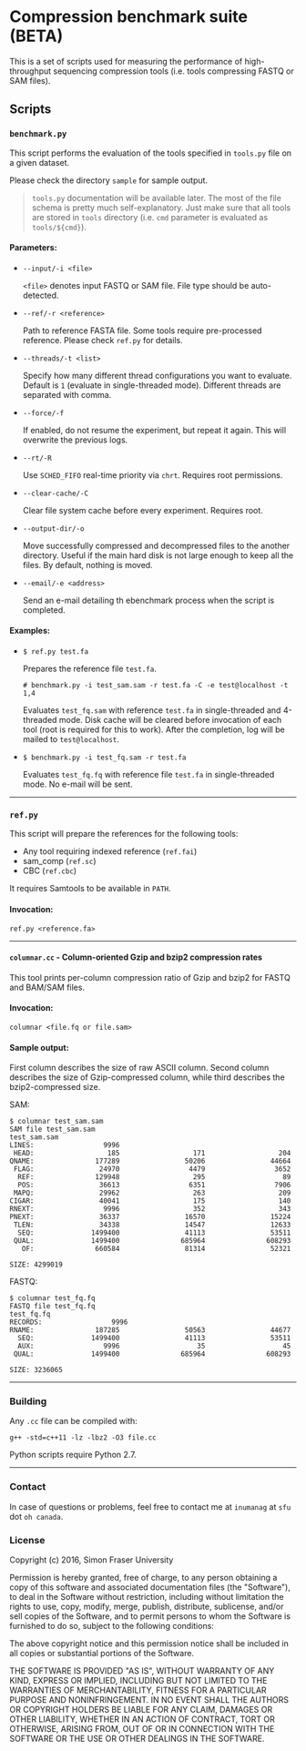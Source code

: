 # Compression benchmark suite (BETA)

This is a set of scripts used for measuring the performance of high-throughput sequencing compression tools (i.e. tools compressing FASTQ or SAM files). 

## Scripts

### `benchmark.py`

This script performs the evaluation of the tools specified in `tools.py` file on a given dataset.

Please check the directory `sample` for sample output.

> `tools.py` documentation will be available later. The most of the file schema is pretty much self-explanatory. Just make sure that all tools are stored in `tools` directory (i.e. `cmd` parameter is evaluated as `tools/${cmd}`).

#### Parameters:

 - `--input/-i <file>`
    
    `<file>` denotes input FASTQ or SAM file. File type should be auto-detected.

 - `--ref/-r <reference>`  

    Path to reference FASTA file. Some tools require pre-processed reference. Please check `ref.py` for details.

 - `--threads/-t <list>`

    Specify how many different thread configurations you want to evaluate. Default is `1` (evaluate in single-threaded mode). Different threads are separated with comma.

 - `--force/-f`

    If enabled, do not resume the experiment, but repeat it again. This will overwrite the previous logs.

 - `--rt/-R`

    Use `SCHED_FIFO` real-time priority via `chrt`. Requires root permissions.

 - `--clear-cache/-C`

    Clear file system cache before every experiment. Requires root.

 - `--output-dir/-o`

    Move successfully compressed and decompressed files to the another directory. Useful if the main hard disk is not large enough to keep all the files. By default, nothing is moved.

 - `--email/-e <address>`

    Send an e-mail detailing th ebenchmark process when the script is completed.

#### Examples:

 -  `$ ref.py test.fa`

    Prepares the reference file `test.fa`.

    `# benchmark.py -i test_sam.sam -r test.fa -C -e test@localhost -t 1,4`

    Evaluates `test_fq.sam` with reference `test.fa` in single-threaded and 4-threaded mode. Disk cache will be cleared before invocation of each tool (root is required for this to work). After the completion, log will be mailed to `test@localhost`.

 - `$ benchmark.py -i test_fq.sam -r test.fa`

    Evaluates `test_fq.fq` with reference file `test.fa` in single-threaded mode. No e-mail will be sent.

----

### `ref.py` 

This script will prepare the references for the following tools:

 - Any tool requiring indexed reference (`ref.fai`)
 - sam_comp (`ref.sc`)
 - CBC (`ref.cbc`)

It requires Samtools to be available in `PATH`.

#### Invocation:
    
    ref.py <reference.fa>

----

#### `columnar.cc` - Column-oriented Gzip and bzip2 compression rates

This tool prints per-column compression ratio of Gzip and bzip2 for FASTQ and BAM/SAM files.

#### Invocation:
    
    columnar <file.fq or file.sam>

#### Sample output:

First column describes the size of raw ASCII column. Second column describes the size of Gzip-compressed column, while third describes the bzip2-compressed size.

SAM:

    $ columnar test_sam.sam
    SAM file test_sam.sam
    test_sam.sam
    LINES:                 9996
     HEAD:                  185                  171                  204
    QNAME:               177289                50206                44664
     FLAG:                24970                 4479                 3652
      REF:               129948                  295                   89
      POS:                36613                 6351                 7906
     MAPQ:                29962                  263                  209
    CIGAR:                40041                  175                  140
    RNEXT:                 9996                  352                  343
    PNEXT:                36337                16570                15224
     TLEN:                34338                14547                12633
      SEQ:              1499400                41113                53511
     QUAL:              1499400               685964               608293
       OF:               660584                81314                52321

    SIZE: 4299019

 FASTQ:

    $ columnar test_fq.fq
    FASTQ file test_fq.fq
    test_fq.fq
    RECORDS:                 9996
    RNAME:               187285                50563                44677
      SEQ:              1499400                41113                53511
      AUX:                 9996                   35                   45
     QUAL:              1499400               685964               608293

    SIZE: 3236065

----

### Building

Any `.cc` file can be compiled with:

    g++ -std=c++11 -lz -lbz2 -O3 file.cc

Python scripts require Python 2.7.

----

### Contact

In case of questions or problems, feel free to contact me at `inumanag` at `sfu` dot `oh canada`.

### License

Copyright (c) 2016, Simon Fraser University

Permission is hereby granted, free of charge, to any person obtaining a copy of this software and associated documentation files (the "Software"), to deal in the Software without restriction, including without limitation the rights to use, copy, modify, merge, publish, distribute, sublicense, and/or sell copies of the Software, and to permit persons to whom the Software is furnished to do so, subject to the following conditions:

The above copyright notice and this permission notice shall be included in all copies or substantial portions of the Software.

THE SOFTWARE IS PROVIDED "AS IS", WITHOUT WARRANTY OF ANY KIND, EXPRESS OR IMPLIED, INCLUDING BUT NOT LIMITED TO THE WARRANTIES OF MERCHANTABILITY, FITNESS FOR A PARTICULAR PURPOSE AND NONINFRINGEMENT. IN NO EVENT SHALL THE AUTHORS OR COPYRIGHT HOLDERS BE LIABLE FOR ANY CLAIM, DAMAGES OR OTHER LIABILITY, WHETHER IN AN ACTION OF CONTRACT, TORT OR OTHERWISE, ARISING FROM, OUT OF OR IN CONNECTION WITH THE SOFTWARE OR THE USE OR OTHER DEALINGS IN THE SOFTWARE.


